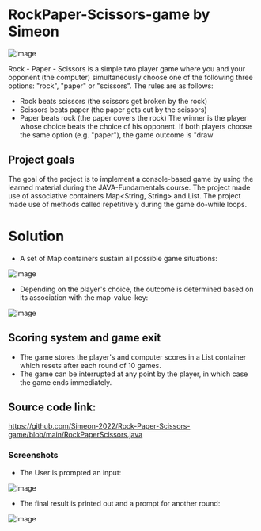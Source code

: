 # RockPaper-Scissors-game by Simeon
![image](https://github.com/Simeon-2022/Rock-Paper-Scissors-game/assets/114140968/81a39076-7501-40ca-95ae-73f7ec7feca9)

Rock - Paper - Scissors is a simple two player game where you and your opponent (the computer) simultaneously choose one of the following three options: "rock", "paper" or "scissors". The rules are as follows:

- Rock beats scissors (the scissors get broken by the rock)
- Scissors beats paper (the paper gets cut by the scissors)
- Paper beats rock (the paper covers the rock)
The winner is the player whose choice beats the choice of his opponent. If both players choose the same option (e.g. "paper"), the game outcome is "draw

## Project goals
The goal of the project is to implement a console-based game by using the learned material during the JAVA-Fundamentals course.
The project made use of associative containers Map<String, String> and List<String>.
The project made use of methods called repetitively during the game do-while loops.

# Solution
- A set of Map containers sustain all possible game situations:
  
![image](https://github.com/Simeon-2022/Rock-Paper-Scissors-game/assets/114140968/66dcb41a-d65d-46d5-a48c-aaecad1bcacd)

- Depending on the player's choice, the outcome is determined based on its association with the map-value-key:
  
![image](https://github.com/Simeon-2022/Rock-Paper-Scissors-game/assets/114140968/e064978c-4f0a-4528-bd99-11824028ff82)

## Scoring system and game exit
- The game stores the player's and computer scores in a List container which resets after each round of 10 games.
- The game can be interrupted at any point by the player, in which case the game ends immediately.

## Source code link:
https://github.com/Simeon-2022/Rock-Paper-Scissors-game/blob/main/RockPaperScissors.java

### Screenshots
- The User is prompted an input:

![image](https://github.com/Simeon-2022/Rock-Paper-Scissors-game/assets/114140968/cd6bed8d-eb58-4ef3-a251-827faff56c1b)
- The final result is printed out and a prompt for another round:

![image](https://github.com/Simeon-2022/Rock-Paper-Scissors-game/assets/114140968/7e7c037e-871a-48e5-9c2b-d6f9785583b7)


